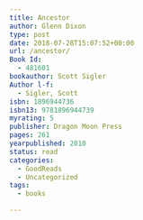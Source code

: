 ```yaml
---
title: Ancestor
author: Glenn Dixon
type: post
date: 2018-07-28T15:07:52+00:00
url: /ancestor/
Book Id:
  - 481601
bookauthor: Scott Sigler
Author l-f:
  - Sigler, Scott
isbn: 1896944736
isbn13: 9781896944739
myrating: 5
publisher: Dragon Moon Press
pages: 261
yearpublished: 2010
status: read
categories:
  - GoodReads
  - Uncategorized
tags:
  - books

---
```

